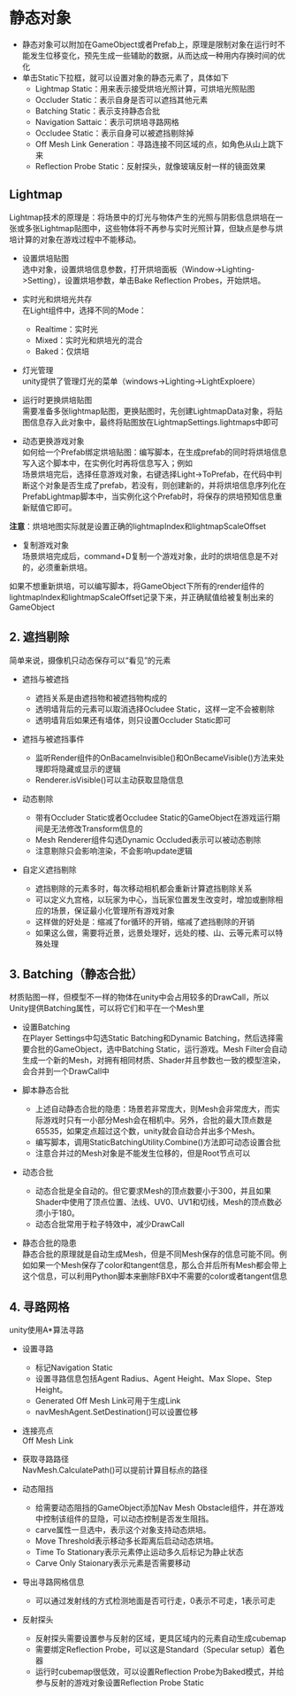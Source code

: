 # 静态对象
- 静态对象可以附加在GameObject或者Prefab上，原理是限制对象在运行时不能发生位移变化，预先生成一些辅助的数据，从而达成一种用内存换时间的优化  
- 单击Static下拉框，就可以设置对象的静态元素了，具体如下
    - Lightmap Static：用来表示接受烘培光照计算，可烘培光照贴图  
    - Occluder Static：表示自身是否可以遮挡其他元素
    - Batching Static：表示支持静态合批  
    - Navigation Sattaic：表示可烘培寻路网格  
    - Occludee Static：表示自身可以被遮挡剔除掉  
    - Off Mesh Link Generation：寻路连接不同区域的点，如角色从山上跳下来
    - Reflection Probe Static：反射探头，就像玻璃反射一样的镜面效果



## Lightmap
Lightmap技术的原理是：将场景中的灯光与物体产生的光照与阴影信息烘培在一张或多张Lightmap贴图中，这些物体将不再参与实时光照计算，但缺点是参与烘培计算的对象在游戏过程中不能移动。

- 设置烘培贴图  
选中对象，设置烘培信息参数，打开烘培面板（Window->Lighting->Setting），设置烘培参数，单击Bake Reflection Probes，开始烘培。

- 实时光和烘培光共存  
在Light组件中，选择不同的Mode：
    - Realtime：实时光
    - Mixed：实时光和烘培光的混合
    - Baked：仅烘培  

- 灯光管理  
unity提供了管理灯光的菜单（windows->Lighting->LightExploere）
  
- 运行时更换烘培贴图  
需要准备多张lightmap贴图，更换贴图时，先创建LightmapData对象，将贴图信息存入此对象中，最终将贴图放在LightmapSettings.lightmaps中即可

- 动态更换游戏对象  
如何给一个Prefab绑定烘培贴图：编写脚本，在生成prefab的同时将烘培信息写入这个脚本中，在实例化时再将信息写入；例如  
场景烘培完后，选择任意游戏对象，右键选择Light->ToPrefab，在代码中判断这个对象是否生成了prefab，若没有，则创建新的，并将烘培信息序列化在PrefabLightmap脚本中，当实例化这个Prefab时，将保存的烘培预知信息重新赋值它即可。

**注意**：烘培地图实际就是设置正确的lightmapIndex和lightmapScaleOffset

- 复制游戏对象  
场景烘培完成后，command+D复制一个游戏对象，此时的烘培信息是不对的，必须重新烘培。  

如果不想重新烘培，可以编写脚本，将GameObject下所有的render组件的lightmapIndex和lightmapScaleOffset记录下来，并正确赋值给被复制出来的GameObject



## 2. 遮挡剔除
简单来说，摄像机只动态保存可以“看见”的元素  
- 遮挡与被遮挡
    - 遮挡关系是由遮挡物和被遮挡物构成的
    - 透明墙背后的元素可以取消选择Ocludee Static，这样一定不会被剔除
    - 透明墙背后如果还有墙体，则只设置Occluder Static即可


- 遮挡与被遮挡事件  
    - 监听Render组件的OnBacameInvisible()和OnBecameVisible()方法来处理即将隐藏或显示的逻辑
    - Renderer.isVisible()可以主动获取显隐信息

- 动态剔除  
    - 带有Occluder Static或者Occludee Static的GameObject在游戏运行期间是无法修改Transform信息的
    - Mesh Renderer组件勾选Dynamic Occluded表示可以被动态剔除
    - 注意剔除只会影响渲染，不会影响update逻辑

- 自定义遮挡剔除
    - 遮挡剔除的元素多时，每次移动相机都会重新计算遮挡剔除关系
    - 可以定义九宫格，以玩家为中心，当玩家位置发生改变时，增加或删除相应的场景，保证最小化管理所有游戏对象
    - 这样做的好处是：缩减了for循环的开销，缩减了遮挡剔除的开销
    - 如果这么做，需要将近景，远景处理好，远处的楼、山、云等元素可以特殊处理


## 3. Batching（静态合批）

材质贴图一样，但模型不一样的物体在unity中会占用较多的DrawCall，所以Unity提供Batching属性，可以将它们和平在一个Mesh里

- 设置Batching  
在Player Settings中勾选Static Batching和Dynamic Batching，然后选择需要合批的GameObject，选中Batching Static，运行游戏。Mesh Filter会自动生成一个新的Mesh，对拥有相同材质、Shader并且参数也一致的模型渲染，会合并到一个DrawCall中

- 脚本静态合批  
    - 上述自动静态合批的隐患：场景若非常庞大，则Mesh会非常庞大，而实际游戏时只有一小部分Mesh会在相机中。另外，合批的最大顶点数是65535，如果定点超过这个数，unity就会自动合并出多个Mesh。
    - 编写脚本，调用StaticBatchingUtility.Combine()方法即可动态设置合批
    - 注意合并过的Mesh对象是不能发生位移的，但是Root节点可以

- 动态合批 
    - 动态合批是全自动的。但它要求Mesh的顶点数要小于300，并且如果Shader中使用了顶点位置、法线、UV0、UV1和切线，Mesh的顶点数必须小于180。
    - 动态合批常用于粒子特效中，减少DrawCall

- 静态合批的隐患  
静态合批的原理就是自动生成Mesh，但是不同Mesh保存的信息可能不同。例如如果一个Mesh保存了color和tangent信息，那么合并后所有Mesh都会带上这个信息，可以利用Python脚本来删除FBX中不需要的color或者tangent信息


## 4. 寻路网格  
unity使用A*算法寻路

- 设置寻路 
    - 标记Navigation Static 
    - 设置寻路信息包括Agent Radius、Agent Height、Max Slope、Step Height。
    - Generated Off Mesh Link可用于生成Link
    - navMeshAgent.SetDestination()可以设置位移

- 连接亮点  
Off Mesh Link

- 获取寻路路径   
NavMesh.CalculatePath()可以提前计算目标点的路径  

- 动态阻挡  
    - 给需要动态阻挡的GameObject添加Nav Mesh Obstacle组件，并在游戏中控制该组件的显隐，可以动态控制是否发生阻挡。
    - carve属性一旦选中，表示这个对象支持动态烘培。
    - Move Threshold表示移动多长距离后启动动态烘培。
    - Time To Stationary表示元素停止运动多久后标记为静止状态
    - Carve Only Staionary表示元素是否需要移动

- 导出寻路网格信息  
    - 可以通过发射线的方式检测地面是否可行走，0表示不可走，1表示可走

- 反射探头  
    - 反射探头需要设置参与反射的区域，更具区域内的元素自动生成cubemap
    - 需要绑定Reflection Probe，可以这是Standard（Specular setup）着色器
    - 运行时cubemap很低效，可以设置Reflection Probe为Baked模式，并给参与反射的游戏对象设置Reflection Probe Static